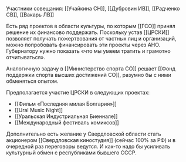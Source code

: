 Участники совещания: [[Учайкина СН]], [[Дубровин ИВ]], [[Радченко СВ]], [[Вакарь ЛВ]]

Есть ряд проектов в области культуры, по которым [[ГСО]] принял решение их финансово поддержать. Поскольку устав [[ЦРСКИ]] позволяет получать пожертвования от частных лиц и организаций, можно попробовать финансировать эти проекты через АНО. Губернатору нужно показать «что мы умеем тратить и грамотно отчитываться».

Аналогичную задачу в [[Министерство спорта СО]] решает [[Фонд поддержки спорта высших достижений СО]], разумно бы с ними обменяться опытом.

Предполагается участие ЦРСКИ в следующих проектах:
- [[Фильм «Последняя милая Болгария»]]
- [[Ural Music Night]]
- [[Уральская Индустриальная Биеннале]]
- [[Международный фестиваль комиксов]]


Дополнительно есть желание у Свердловской области стать акционером [[Свердловская киностудия]] (сейчас 100% за РФ) и в очередной раз переговоры ведутся.
И как-то надо бы усиливать культурный обмен с республиками бывшего СССР.
